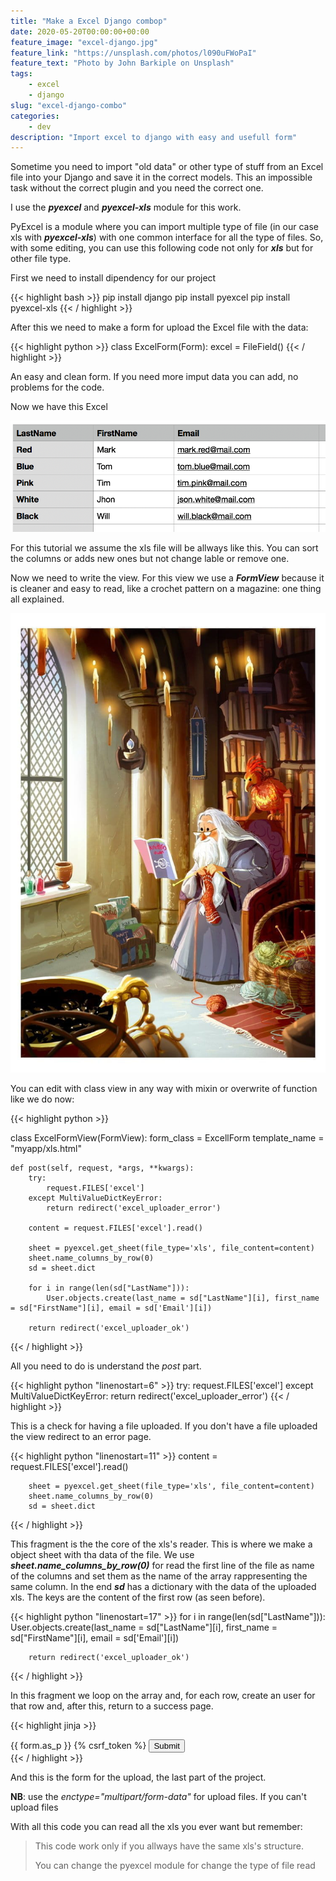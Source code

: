 ```yaml
---
title: "Make a Excel Django combop"
date: 2020-05-20T00:00:00+00:00
feature_image: "excel-django.jpg"
feature_link: "https://unsplash.com/photos/l090uFWoPaI"
feature_text: "Photo by John Barkiple on Unsplash"
tags:
    - excel
    - django
slug: "excel-django-combo"
categories:
    - dev
description: "Import excel to django with easy and usefull form"
---
```


Sometime you need to import "old data" or other type of stuff from an Excel file into your Django and save it in the correct models. This an impossible task without the correct plugin and you need the correct one.

I use the __*pyexcel*__ and __*pyexcel-xls*__ module for this work.

PyExcel is a module where you can import multiple type of file (in our case xls with __*pyexcel-xls*__) with one common interface for all the type of files. So, with some editing, you can use this following code not only for __*xls*__ but for other file type.

First we need to install dipendency for our project

{{< highlight bash >}}
pip install django
pip install pyexcel
pip install pyexcel-xls
{{< / highlight >}}

After this we need to make a form for upload the Excel file with the data:

{{< highlight python >}}
class ExcelForm(Form):
    excel = FileField()
{{< / highlight >}}

An easy and clean form. If you need more imput data you can add, no problems for the code.

Now we have this Excel

![excell](excel.png)

For this tutorial we assume the xls file will be allways like this. You can sort the columns or adds new ones but not change lable or remove one.

Now we need to write the view. For this view we use a __*FormView*__ because it is cleaner and easy to read, like a crochet pattern on a magazine: one thing all explained.

![dumbledores crochet pattern](dumbledores.jpg)

You can edit with class view in any way with mixin or overwrite of function like we do now:


{{< highlight python >}}

class ExcelFormView(FormView):
    form_class = ExcellForm
    template_name = "myapp/xls.html"

    def post(self, request, *args, **kwargs):
        try:
            request.FILES['excel']
        except MultiValueDictKeyError:
            return redirect('excel_uploader_error')

        content = request.FILES['excel'].read()

        sheet = pyexcel.get_sheet(file_type='xls', file_content=content)
        sheet.name_columns_by_row(0)
        sd = sheet.dict

        for i in range(len(sd["LastName"])):
			User.objects.create(last_name = sd["LastName"][i], first_name = sd["FirstName"][i], email = sd['Email'][i])

        return redirect('excel_uploader_ok')
{{< / highlight >}}

All you need to do is understand the *post* part.

{{< highlight python "linenostart=6" >}}
        try:
            request.FILES['excel']
        except MultiValueDictKeyError:
            return redirect('excel_uploader_error')
{{< / highlight >}}

This is a check for having a file uploaded. If you don't have a file uploaded the view redirect to an error page.

{{< highlight python "linenostart=11" >}}
        content = request.FILES['excel'].read()

        sheet = pyexcel.get_sheet(file_type='xls', file_content=content)
        sheet.name_columns_by_row(0)
        sd = sheet.dict
{{< / highlight >}}

This fragment is the the core of the xls's reader. This is where we make a object sheet with tha data of the file. We use __*sheet.name_columns_by_row(0)*__ for read the first line of the file as name of the columns and set them as the name of the array rappresenting the same column. In the end __*sd*__ has a dictionary with the data of the uploaded xls. The keys are the content of the first row (as seen before).

{{< highlight python "linenostart=17" >}}
        for i in range(len(sd["LastName"])):
			User.objects.create(last_name = sd["LastName"][i], first_name = sd["FirstName"][i], email = sd['Email'][i])

        return redirect('excel_uploader_ok')
{{< / highlight >}}

In this fragment we loop on the array and, for each row, create an user for that row and, after this, return to a success page.


{{< highlight jinja >}}
  <form method="post" enctype="multipart/form-data">
    {{ form.as_p }} {% csrf_token %}
    <input type="submit" value="Submit">
  </form>
{{< / highlight >}}

And this is the form for the upload, the last part of the project. 

__NB__: use the *enctype="multipart/form-data"* for upload files. If you can't upload files

With all this code you can read all the xls you ever want but remember: 

> This code work only if you allways have the same xls's structure.
>
> You can change the pyexcel module for change the type of file read 
